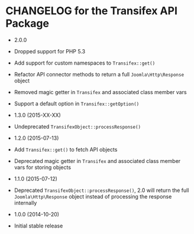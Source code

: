 CHANGELOG for the Transifex API Package
===============

* 2.0.0

 * Dropped support for PHP 5.3
 * Add support for custom namespaces to `Transifex::get()`
 * Refactor API connector methods to return a full `Joomla\Http\Response` object
 * Removed magic getter in `Transifex` and associated class member vars
 * Support a default option in `Transifex::getOption()`

* 1.3.0 (2015-XX-XX)

 * Undeprecated `TransifexObject::processResponse()`

* 1.2.0 (2015-07-13)

 * Add `Transifex::get()` to fetch API objects
 * Deprecated magic getter in `Transifex` and associated class member vars for storing objects

* 1.1.0 (2015-07-12)

 * Deprecated `TransifexObject::processResponse()`, 2.0 will return the full `Joomla\Http\Response` object instead of processing the response internally

* 1.0.0 (2014-10-20)

 * Initial stable release
